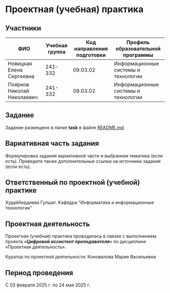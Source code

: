 # Проектная (учебная) практика

## Участники

| ФИО                        | Учебная группа | Код направления подготовки | Профиль образовательной программы   |
|----------------------------|----------------|----------------------------|-------------------------------------|
| Новицкая Елена Сергеевна   | 241-332        | 09.03.02                   | Информационные системы и технологии |
| Поярков Николай Николаевич | 241-332        | 09.03.02                   | Информационные системы и технологии |

## Задание

Задание размещено в папке **task** в файле [README.md](task/README.md).

## Вариативная часть задания

Формулировка задания вариативной части и выбранная тематика (если есть). Приведите также дополнительные ссылки на источники задания (если есть).

## Ответственный по проектной (учебной) практике

Худайбердиева Гулшат. Кафедра "Информатика и информационные технологии"

## Проектная деятельность

Проектная (учебная) практика проводилась в связке с выполнением проекта «***Цифровой ассистент преподавателя***» по дисциплине «Проектная деятельность».

Куратор по проектной деятельности: Коновалова Мария Васильевна

## Период проведения

С 03 февраля 2025 г. по 24 мая 2025 г.
